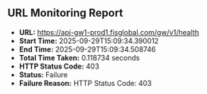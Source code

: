 ## URL Monitoring Report

- **URL:** https://api-gw1-prod1.fisglobal.com/gw/v1/health
- **Start Time:** 2025-09-29T15:09:34.390012
- **End Time:** 2025-09-29T15:09:34.508746
- **Total Time Taken:** 0.118734 seconds
- **HTTP Status Code:** 403
- **Status:** Failure
- **Failure Reason:** HTTP Status Code: 403
